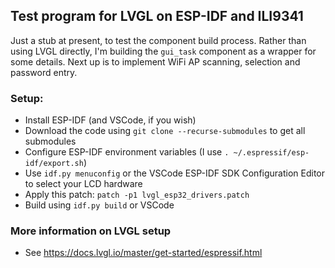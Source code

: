 ## Test program for LVGL on ESP-IDF and ILI9341

Just a stub at present, to test the component build process.
Rather than using LVGL directly, I'm building the `gui_task` component as a wrapper for some details.
Next up is to implement WiFi AP scanning, selection and password entry.

### Setup:
- Install ESP-IDF (and VSCode, if you wish)
- Download the code using `git clone --recurse-submodules` to get all submodules
- Configure ESP-IDF environment variables (I use `. ~/.espressif/esp-idf/export.sh`)
- Use `idf.py menuconfig` or the VSCode ESP-IDF SDK Configuration Editor to select your LCD hardware
- Apply this patch: `patch -p1 lvgl_esp32_drivers.patch`
- Build using `idf.py build` or VSCode

### More information on LVGL setup
- See https://docs.lvgl.io/master/get-started/espressif.html

